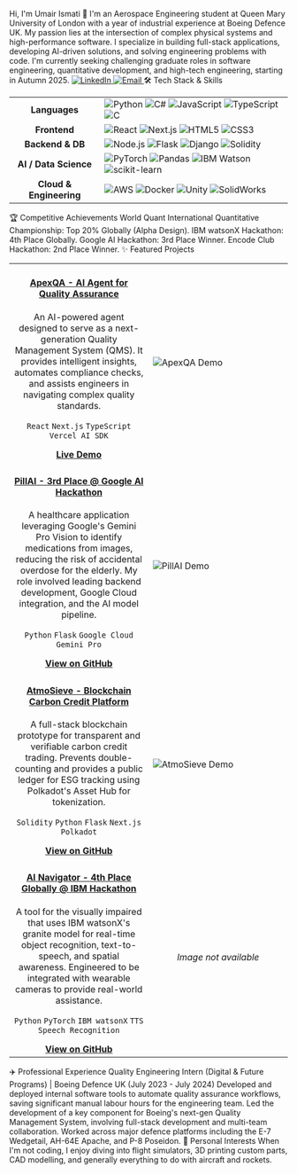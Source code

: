 Hi, I'm Umair Ismati 👋
I'm an Aerospace Engineering student at Queen Mary University of London with a year of industrial experience at Boeing Defence UK. My passion lies at the intersection of complex physical systems and high-performance software. I specialize in building full-stack applications, developing AI-driven solutions, and solving engineering problems with code.
I'm currently seeking challenging graduate roles in software engineering, quantitative development, and high-tech engineering, starting in Autumn 2025.
<a href="https://www.linkedin.com/in/umair-ismati-808a04199/" target="_blank">
<img src="https://img.shields.io/badge/LinkedIn-0A66C2.svg?style=for-the-badge&logo=linkedin&logoColor=white" alt="LinkedIn">
</a>
<a href="mailto:umair.ismati03@gmail.com">
<img src="https://img.shields.io/badge/Email-D14836.svg?style=for-the-badge&logo=gmail&logoColor=white" alt="Email">
</a>
🛠️ Tech Stack & Skills
<table>
<tr>
<td align="center"><strong>Languages</strong></td>
<td>
<img src="https://img.shields.io/badge/python-3670A0?style=for-the-badge&logo=python&logoColor=ffdd54" alt="Python">
<img src="https://img.shields.io/badge/c%23-%23239120.svg?style=for-the-badge&logo=csharp&logoColor=white" alt="C#">
<img src="https://img.shields.io/badge/javascript-%23323330.svg?style=for-the-badge&logo=javascript&logoColor=%23F7DF1E" alt="JavaScript">
<img src="https://img.shields.io/badge/typescript-%23007ACC.svg?style=for-the-badge&logo=typescript&logoColor=white" alt="TypeScript">
<img src="https://img.shields.io/badge/C-00599C?style=for-the-badge&logo=c&logoColor=white" alt="C">
</td>
</tr>
<tr>
<td align="center"><strong>Frontend</strong></td>
<td>
<img src="https://img.shields.io/badge/react-%2320232a.svg?style=for-the-badge&logo=react&logoColor=%2361DAFB" alt="React">
<img src="https://img.shields.io/badge/next.js-%23000000.svg?style=for-the-badge&logo=next.js&logoColor=white" alt="Next.js">
<img src="https://img.shields.io/badge/html5-%23E34F26.svg?style=for-the-badge&logo=html5&logoColor=white" alt="HTML5">
<img src="https://img.shields.io/badge/css3-%231572B6.svg?style=for-the-badge&logo=css3&logoColor=white" alt="CSS3">
</td>
</tr>
<tr>
<td align="center"><strong>Backend & DB</strong></td>
<td>
<img src="https://img.shields.io/badge/node.js-6DA55F?style=for-the-badge&logo=node.js&logoColor=white" alt="Node.js">
<img src="https://img.shields.io/badge/flask-%23000.svg?style=for-the-badge&logo=flask&logoColor=white" alt="Flask">
<img src="https://img.shields.io/badge/django-%23092E20.svg?style=for-the-badge&logo=django&logoColor=white" alt="Django">
<img src="https://img.shields.io/badge/Solidity-363636?style=for-the-badge&logo=solidity&logoColor=white" alt="Solidity">
</td>
</tr>
<tr>
<td align="center"><strong>AI / Data Science</strong></td>
<td>
<img src="https://img.shields.io/badge/pytorch-%23EE4C2C.svg?style=for-the-badge&logo=pytorch&logoColor=white" alt="PyTorch">
<img src="https://img.shields.io/badge/pandas-%23150458.svg?style=for-the-badge&logo=pandas&logoColor=white" alt="Pandas">
<img src="https://img.shields.io/badge/IBM%20Watson-4F347B?style=for-the-badge&logo=ibm-watson&logoColor=white" alt="IBM Watson">
<img src="https://img.shields.io/badge/scikit--learn-%23F7931E.svg?style=for-the-badge&logo=scikit-learn&logoColor=white" alt="scikit-learn">
</td>
</tr>
<tr>
<td align="center"><strong>Cloud & Engineering</strong></td>
<td>
<img src="https://img.shields.io/badge/aws-%23232F3E.svg?style=for-the-badge&logo=amazon-aws&logoColor=white" alt="AWS">
<img src="https://img.shields.io/badge/docker-%230db7ed.svg?style=for-the-badge&logo=docker&logoColor=white" alt="Docker">
<img src="https://img.shields.io/badge/unity-%23000000.svg?style=for-the-badge&logo=unity&logoColor=white" alt="Unity">
<img src="https://img.shields.io/badge/solidworks-%23DA1F05.svg?style=for-the-badge&logo=solidworks&logoColor=white" alt="SolidWorks">
</td>
</tr>
</table>
🏆 Competitive Achievements
World Quant International Quantitative Championship: Top 20% Globally (Alpha Design).
IBM watsonX Hackathon: 4th Place Globally.
Google AI Hackathon: 3rd Place Winner.
Encode Club Hackathon: 2nd Place Winner.
✨ Featured Projects
<table>
<tr>
<td width="50%">
<h4 align="center"><a href="https://v0-quality-engineering-ui.vercel.app/">ApexQA - AI Agent for Quality Assurance</a></h4>
<p align="center">An AI-powered agent designed to serve as a next-generation Quality Management System (QMS). It provides intelligent insights, automates compliance checks, and assists engineers in navigating complex quality standards.</p>
<p align="center">
<code>React</code> <code>Next.js</code> <code>TypeScript</code> <code>Vercel AI SDK</code>
</p>
<div align="center">
<a href="https://v0-quality-engineering-ui.vercel.app/"><strong>Live Demo</strong></a>
</div>
</td>
<td width="50%">
<img src="https://github.com/user-attachments/assets/d4f082bf-d6a5-4854-8362-5bd8f9052c0b" alt="ApexQA Demo">
</td>
</tr>
<tr>
<td width="50%">
<h4 align="center"><a href="https://github.com/ZejiaYang/Google_AI_Hack/tree/pillAI">PillAI - 3rd Place @ Google AI Hackathon</a></h4>
<p align="center">A healthcare application leveraging Google's Gemini Pro Vision to identify medications from images, reducing the risk of accidental overdose for the elderly. My role involved leading backend development, Google Cloud integration, and the AI model pipeline.</p>
<p align="center">
<code>Python</code> <code>Flask</code> <code>Google Cloud</code> <code>Gemini Pro</code>
</p>
<div align="center">
<a href="https://github.com/ZejiaYang/Google_AI_Hack/tree/pillAI"><strong>View on GitHub</strong></a>
</div>
</td>
<td width="50%">
<img src="https://github.com/user-attachments/assets/35d5988d-1181-47c5-b7d0-f334d398a273" alt="PillAI Demo">
</td>
</tr>
<tr>
<td width="50%">
<h4 align="center"><a href="https://github.com/Rappid-exe/AtmoCC">AtmoSieve - Blockchain Carbon Credit Platform</a></h4>
<p align="center">A full-stack blockchain prototype for transparent and verifiable carbon credit trading. Prevents double-counting and provides a public ledger for ESG tracking using Polkadot's Asset Hub for tokenization.</p>
<p align="center">
<code>Solidity</code> <code>Python</code> <code>Flask</code> <code>Next.js</code> <code>Polkadot</code>
</p>
<div align="center">
<a href="https://github.com/Rappid-exe/AtmoCC"><strong>View on GitHub</strong></a>
</div>
</td>
<td width="50%">
<img src="https://github.com/user-attachments/assets/27248623-7a31-4804-adc4-62e624462b5f" alt="AtmoSieve Demo">
</td>
</tr>
<tr>
<td width="50%">
<h4 align="center"><a href="https://github.com/George-Tharwat-Thabet/AI_Navigation_Project">AI Navigator - 4th Place Globally @ IBM Hackathon</a></h4>
<p align="center">A tool for the visually impaired that uses IBM watsonX's granite model for real-time object recognition, text-to-speech, and spatial awareness. Engineered to be integrated with wearable cameras to provide real-world assistance.</p>
<p align="center">
<code>Python</code> <code>PyTorch</code> <code>IBM watsonX</code> <code>TTS</code> <code>Speech Recognition</code>
</p>
<div align="center">
<a href="https://github.com/George-Tharwat-Thabet/AI_Navigation_Project"><strong>View on GitHub</strong></a>
</div>
</td>
<td width="50%">
<!-- You can add an image for this project if you have one! -->
<p align="center"><i>Image not available</i></p>
</td>
</tr>
</table>
✈️ Professional Experience
Quality Engineering Intern (Digital & Future Programs) | Boeing Defence UK
(July 2023 - July 2024)
Developed and deployed internal software tools to automate quality assurance workflows, saving significant manual labour hours for the engineering team.
Led the development of a key component for Boeing's next-gen Quality Management System, involving full-stack development and multi-team collaboration.
Worked across major defence platforms including the E-7 Wedgetail, AH-64E Apache, and P-8 Poseidon.
🚀 Personal Interests
When I'm not coding, I enjoy diving into flight simulators, 3D printing custom parts, CAD modelling, and generally everything to do with aircraft and rockets.
